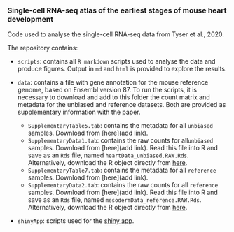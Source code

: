 ### Single-cell RNA-seq atlas of the earliest stages of mouse heart development

Code used to analyse the single-cell RNA-seq data from Tyser et al., 2020.

The repository contains:

- `scripts`: contains all `R markdown` scripts used to analyse the data and produce figures. Output in `md` and `html` is provided to explore the results.

- `data`:  contains a file with gene annotation for the mouse reference genome, based on Ensembl version 87. To run the scripts, it is necessary to download and add to this folder the count matrix and metadata for the unbiased and reference datasets. Both are provided as supplementary information with the paper.
    + `SupplementaryTable5.tab`: contains the metadata for all `unbiased` samples. Download from [here](add link).
    + `SupplementaryData1.tab`: contains the raw counts for all`unbiased`  samples. Download from [here](add link). Read this file into R and save as an `Rds` file, named `heartData_unbiased.RAW.Rds`. Alternatively, download the R object directly from [here](https://content.cruk.cam.ac.uk/jmlab/mouseEmbryonicHeartAtlas/heartData_unbiased.RAW.Rds).
    + `SupplementaryTable7.tab`: contains the metadata for all `reference` samples. Download from [here](add link).
    + `SupplementaryData2.tab`: contains the raw counts for all `reference` samples. Download from [here](add link). Read this file into R and save as an `Rds` file, named `mesodermData_reference.RAW.Rds`. Alternatively, download the R object directly from [here](https://content.cruk.cam.ac.uk/jmlab/mouseEmbryonicHeartAtlas/mesodermData_reference.RAW.Rds).

- `shinyApp`: scripts used for the [shiny app](https://marionilab.cruk.cam.ac.uk/heartAtlas/).
